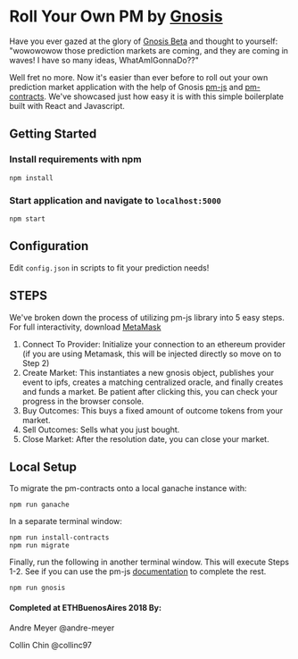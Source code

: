 # Roll Your Own PM by [Gnosis](gnosis.pm)

Have you ever gazed at the glory of [Gnosis Beta](https://mainnet.gnosis.pm/) and thought to yourself: "wowowowow those prediction markets are coming, and they are coming in waves! I have so many ideas, WhatAmIGonnaDo??"

Well fret no more. Now it's easier than ever before to roll out your own prediction market application with the help of Gnosis [pm-js](https://github.com/gnosis/pm-js) and [pm-contracts](https://github.com/gnosis/pm-contracts). We've showcased just how easy it is with this simple boilerplate built with React and Javascript.

## Getting Started
### Install requirements with npm
```
npm install
```
### Start application and navigate to `localhost:5000`
```
npm start
```


## Configuration 
Edit `config.json` in scripts to fit your prediction needs!


## STEPS
We've broken down the process of utilizing pm-js library into 5 easy steps.
For full interactivity, download [MetaMask](https://metamask.io/)

1. Connect To Provider: Initialize your connection to an ethereum provider (if you are using Metamask, this will be injected directly so move on to Step 2)
2. Create Market: This instantiates a new gnosis object, publishes your event to ipfs, creates a matching centralized oracle, and finally creates and funds a market. Be patient after clicking this, you can check your progress in the browser console.
3. Buy Outcomes: This buys a fixed amount of outcome tokens from your market.
4. Sell Outcomes: Sells what you just bought.
5. Close Market: After the resolution date, you can close your market.

## Local Setup
To migrate the pm-contracts onto a local ganache instance with:
```
npm run ganache
```
In a separate terminal window:

```
npm run install-contracts
npm run migrate
```
Finally, run the following in another terminal window. This will execute Steps 1-2. See if you can use the pm-js [documentation](https://gnosis-pm-js.readthedocs.io/en/latest/) to complete the rest.
```
npm run gnosis
```

#### Completed at ETHBuenosAires 2018 By:
Andre Meyer @andre-meyer

Collin Chin @collinc97